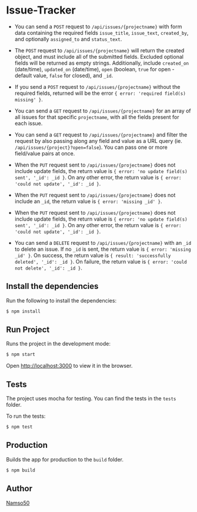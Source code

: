 # Issue-Tracker

- You can send a `POST` request to `/api/issues/{projectname}` with form data containing the required fields `issue_title`, `issue_text`, `created_by`, and optionally `assigned_to` and `status_text`.
- The `POST` request to `/api/issues/{projectname}` will return the created object, and must include all of the submitted fields. Excluded optional fields will be returned as empty strings.
Additionally, include `created_on` (date/time), `updated_on` (date/time), `open` (boolean, `true` for open - default value, `false` for closed), and `_id`.

- If you send a `POST` request to `/api/issues/{projectname}` without the required fields, returned will be the error `{ error: 'required field(s) missing' }`.
- You can send a `GET` request to `/api/issues/{projectname}` for an array of all issues for that specific `projectname`, with all the fields present for each issue.

- You can send a `GET` request to `/api/issues/{projectname}` and filter the request by also passing along any field and value as a URL query (ie. `/api/issues/{project}?open=false`).
You can pass one or more field/value pairs at once.

- When the `PUT` request sent to `/api/issues/{projectname}` does not include update fields, the return value is `{ error: 'no update field(s) sent', '_id': _id }`.
On any other error, the return value is `{ error: 'could not update', '_id': _id }`.

- When the `PUT` request sent to `/api/issues/{projectname}` does not include an `_id`, the return value is `{ error: 'missing _id' }`.

- When the `PUT` request sent to `/api/issues/{projectname}` does not include update fields, the return value is `{ error: 'no update field(s) sent', '_id': _id }`. 
On any other error, the return value is `{ error: 'could not update', '_id': _id }`.

- You can send a `DELETE` request to `/api/issues/{projectname}` with an `_id` to delete an issue. If no `_id` is sent, the return value is `{ error: 'missing _id' }`.
On success, the return value is `{ result: 'successfully deleted', '_id': _id }`. On failure, the return value is `{ error: 'could not delete', '_id': _id }`.



## Install the dependencies

Run the following to install the dependencies:

```bash
$ npm install
```

## Run Project

Runs the project in the development mode:

```bash
$ npm start
```

Open [http://localhost:3000](http://localhost:3000) to view it in the browser.

## Tests

The project uses mocha for testing. You can find the tests in the `tests` folder.

To run the tests:

```bash
$ npm test
```

## Production

Builds the app for production to the `build` folder.

```bash
$ npm build
```

## Author
[Namso50](https://github.com/Namso50)
